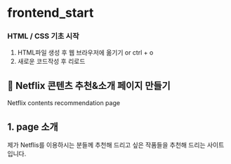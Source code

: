 # frontend_start

### HTML / CSS 기초 시작
1. HTML파일 생성 후 웹 브라우저에 옮기기 or ctrl + o
2. 새로운 코드작성 후 리로드



## 📝 Netflix 콘텐츠 추천&소개 페이지 만들기
Netflix contents recommendation page



## 1. page 소개
제가 Netflis를 이용하시는 분들께 추천해 드리고 싶은 작품들을
추천해 드리는 사이트 입니다. 
